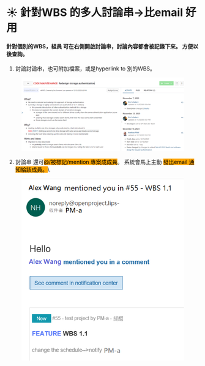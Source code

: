 # ☀ 針對WBS 的多人討論串->比email 好用

#### 針對個別的WBS，**組員 可在右側開啟討論串，討論內容都會被記錄下來**。 方便以後查詢。

1. 討論討論串，也可附加檔案，或是hyperlink to 別的WBS。

<figure><img src="../.gitbook/assets/image (1).png" alt=""><figcaption></figcaption></figure>

2. 討論串 還可<mark style="background-color:orange;">@/被標記/mention 專案成成員</mark>。 系統會馬上主動 <mark style="background-color:orange;">發出email 通知給該成員。</mark>\


<figure><img src="../.gitbook/assets/image.png" alt=""><figcaption></figcaption></figure>

